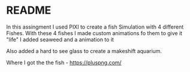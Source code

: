 # README
In this assingment I used PIXI to create a fish Simulation with 4 different Fishes.
With these 4 fishes I made custom animations fo them to give it "life" I added seaweed and a animation to it 

Also added a hard to see glass to create a makeshift aquarium.



Where I got the the fish - https://pluspng.com/ 
